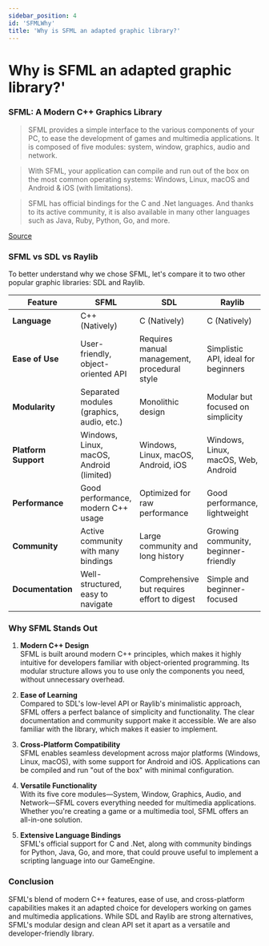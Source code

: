 ```yaml
---
sidebar_position: 4
id: 'SFMLWhy'
title: 'Why is SFML an adapted graphic library?'
---
```


# Why is SFML an adapted graphic library?'

### SFML: A Modern C++ Graphics Library

> SFML provides a simple interface to the various components of your PC, to ease the development of games and multimedia applications. It is composed of five modules: system, window, graphics, audio and network.

> With SFML, your application can compile and run out of the box on the most common operating systems: Windows, Linux, macOS and Android & iOS (with limitations).


> SFML has official bindings for the C and .Net languages. And thanks to its active community, it is also available in many other languages such as Java, Ruby, Python, Go, and more.

[Source](https://www.sfml-dev.org/index.php)

### SFML vs SDL vs Raylib

To better understand why we chose SFML, let's compare it to two other popular graphic libraries: SDL and Raylib.

| **Feature**              | **SFML**                                      | **SDL**                                       | **Raylib**                                |
|--------------------------|-----------------------------------------------|-----------------------------------------------|--------------------------------------------|
| **Language**             | C++ (Natively)                                | C (Natively)                                  | C (Natively)                               |
| **Ease of Use**          | User-friendly, object-oriented API            | Requires manual management, procedural style  | Simplistic API, ideal for beginners        |
| **Modularity**           | Separated modules (graphics, audio, etc.)     | Monolithic design                             | Modular but focused on simplicity          |
| **Platform Support**     | Windows, Linux, macOS, Android (limited)      | Windows, Linux, macOS, Android, iOS           | Windows, Linux, macOS, Web, Android        |
| **Performance**          | Good performance, modern C++ usage            | Optimized for raw performance                 | Good performance, lightweight              |
| **Community**            | Active community with many bindings           | Large community and long history              | Growing community, beginner-friendly       |
| **Documentation**        | Well-structured, easy to navigate             | Comprehensive but requires effort to digest   | Simple and beginner-focused                |


### Why SFML Stands Out

1. **Modern C++ Design**  
   SFML is built around modern C++ principles, which makes it highly intuitive for developers familiar with object-oriented programming. Its modular structure allows you to use only the components you need, without unnecessary overhead.

2. **Ease of Learning**  
   Compared to SDL's low-level API or Raylib's minimalistic approach, SFML offers a perfect balance of simplicity and functionality. The clear documentation and community support make it accessible. We are also familiar with the library, which makes it easier to implement.

3. **Cross-Platform Compatibility**  
   SFML enables seamless development across major platforms (Windows, Linux, macOS), with some support for Android and iOS. Applications can be compiled and run "out of the box" with minimal configuration.

4. **Versatile Functionality**  
   With its five core modules—System, Window, Graphics, Audio, and Network—SFML covers everything needed for multimedia applications. Whether you're creating a game or a multimedia tool, SFML offers an all-in-one solution.

5. **Extensive Language Bindings**  
   SFML's official support for C and .Net, along with community bindings for Python, Java, Go, and more, that could prouve useful to implement a scripting language into our GameEngine.

### Conclusion

SFML's blend of modern C++ features, ease of use, and cross-platform capabilities makes it an adapted choice for developers working on games and multimedia applications. While SDL and Raylib are strong alternatives, SFML's modular design and clean API set it apart as a versatile and developer-friendly library.

